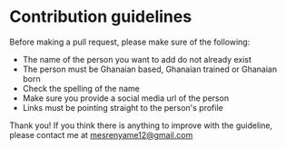 # Contribution guidelines

Before making a pull request, please make sure of the following:
- The name of the person you want to add do not already exist
- The person must be Ghanaian based, Ghanaian trained or Ghanaian born
- Check the spelling of the name
- Make sure you provide a social media url of the person
- Links must be pointing straight to the person's profile


Thank you! If you think there is anything to improve with the guideline, please contact me at mesrenyame12@gmail.com
